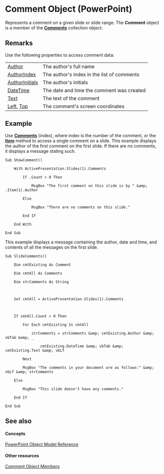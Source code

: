 
# Comment Object (PowerPoint)

Represents a comment on a given slide or slide range. The  **Comment** object is a member of the **[Comments](1f29db7c-90fa-db9f-5229-136534ce803d.md)** collection object.


## Remarks

Use the following properties to access comment data:


|||
|:-----|:-----|
|[Author](83feff12-02a1-444e-baaf-15e39049e6a5.md)|The author's full name|
|[AuthorIndex](a004167b-a564-651e-1769-9e1a8947e385.md)|The author's index in the list of comments|
|[AuthorInitials](21789206-78b0-2c9e-4461-5005d821bd6c.md)|The author's initials|
|[DateTime](52e08d04-18d6-61fc-1526-ef669aa5f6c8.md)|The date and time the comment was created|
|[Text](98d33fc2-a30b-61b9-65b8-5859925faf8f.md)|The text of the comment|
|[Left](29da86cf-2216-021a-d5d1-32995b8742fd.md), [Top](07b292ef-a329-64d6-060a-5ce3718b96d4.md)|The comment's screen coordinates|

## Example

Use  **[Comments](396c2d6b-f0cb-3ed8-94ae-6ee864d194c1.md)** (index), where index is the number of the comment, or the **[Item](d60f4227-87ea-7d48-f8cb-0cf85dfe3a97.md)** method to access a single comment on a slide. This example displays the author of the first comment on the first slide. If there are no comments, it displays a message stating such.


```
Sub ShowComment()

    With ActivePresentation.Slides(1).Comments

        If .Count > 0 Then

            MsgBox "The first comment on this slide is by " &amp; .Item(1).Author

        Else

            MsgBox "There are no comments on this slide."

        End If

    End With

End Sub
```

This example displays a message containing the author, date and time, and contents of all the messages on the first slide.




```
Sub SlideComments()

    Dim cmtExisting As Comment

    Dim cmtAll As Comments

    Dim strComments As String



    Set cmtAll = ActivePresentation.Slides(1).Comments



    If cmtAll.Count > 0 Then

        For Each cmtExisting In cmtAll

            strComments = strComments &amp; cmtExisting.Author &amp; vbTab &amp; _

                cmtExisting.DateTime &amp; vbTab &amp; cmtExisting.Text &amp; vbLf

        Next

        MsgBox "The comments in your document are as follows:" &amp; vbLf &amp; strComments

    Else

        MsgBox "This slide doesn't have any comments."

    End If

End Sub
```


## See also


#### Concepts


[PowerPoint Object Model Reference](00acd64a-5896-0459-39af-98df2849849e.md)
#### Other resources


[Comment Object Members](ceeb9a4e-53ca-1607-c080-fc276d957525.md)
